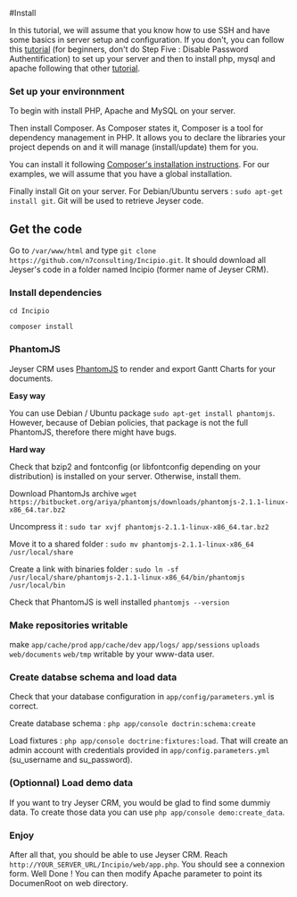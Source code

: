 #Install

In this tutorial, we will assume that you know how to use SSH and have some basics in server setup and configuration. If you don't, you can follow this [tutorial](https://www.digitalocean.com/community/tutorials/initial-server-setup-with-ubuntu-16-04)
 (for beginners, don't do Step Five : Disable Password Authentification) to set up your server and then to install php, mysql and apache following that other [tutorial](https://www.digitalocean.com/community/tutorials/how-to-install-linux-apache-mysql-php-lamp-stack-on-ubuntu-16-04).
 
 
 ### Set up your environnment
 
 To begin with install PHP, Apache and MySQL on your server.
 
 Then install Composer. As Composer states it, Composer is a tool for dependency management in PHP. It allows you to declare the libraries 
 your project depends on and it will manage (install/update) them for you.
 
 You can install it following [Composer's installation instructions](https://getcomposer.org/doc/00-intro.md#installation-linux-unix-osx). For our examples, we will assume that you have a global installation.
 
 Finally install Git on your server. For Debian/Ubuntu servers : `sudo apt-get install git`. Git will be used to retrieve Jeyser code.
 
## Get the code

Go to `/var/www/html` and type `git clone https://github.com/n7consulting/Incipio.git`. It should download all Jeyser's code in a folder named Incipio (former name of Jeyser CRM).

### Install dependencies

```
cd Incipio

composer install
```

### PhantomJS

Jeyser CRM uses [PhantomJS](http://phantomjs.org) to render and export Gantt Charts for your documents. 

**Easy way** 

You can use Debian / Ubuntu package `sudo apt-get install phantomjs`. However, because of Debian policies, that package is not the full PhantomJS, therefore there might have bugs.


**Hard way** 

Check that bzip2 and fontconfig (or libfontconfig depending on your distribution) is installed on your server. Otherwise, install them.

Download PhantomJs archive `wget https://bitbucket.org/ariya/phantomjs/downloads/phantomjs-2.1.1-linux-x86_64.tar.bz2`

Uncompress it : `sudo tar xvjf phantomjs-2.1.1-linux-x86_64.tar.bz2`

Move it to a shared folder : `sudo mv phantomjs-2.1.1-linux-x86_64 /usr/local/share`

Create a link with binaries folder : `sudo ln -sf /usr/local/share/phantomjs-2.1.1-linux-x86_64/bin/phantomjs /usr/local/bin`

Check that PhantomJS is well installed `phantomjs --version`

### Make repositories writable

make `app/cache/prod` `app/cache/dev` `app/logs/` `app/sessions` `uploads`  `web/documents` `web/tmp` writable by your www-data user.

### Create databse schema and load data

Check that your database configuration in `app/config/parameters.yml` is correct.

Create database schema : `php app/console doctrin:schema:create`

Load fixtures : `php app/console doctrine:fixtures:load`. That will create an admin account with credentials provided in `app/config.parameters.yml` (su_username and su_password).


### (Optionnal) Load demo data

If you want to try Jeyser CRM, you would be glad to find some dummiy data. To create those data you can use `php app/console demo:create_data`.

### Enjoy

After all that, you should be able to use Jeyser CRM. Reach `http://YOUR_SERVER_URL/Incipio/web/app.php`. You should see a connexion form. Well Done ! You can then modify Apache parameter to point its DocumenRoot on web directory.
